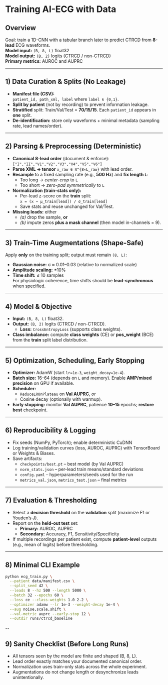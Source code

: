 # Training AI-ECG with Data

## Overview
Goal: train a 1D-CNN with a tabular branch later to predict CTRCD from **8-lead** ECG waveforms.  
**Model input:** `(B, 8, L)` float32  
**Model output:** `(B, 2)` logits (CTRCD / non-CTRCD)  
**Primary metrics:** AUROC and AUPRC

---

## 1) Data Curation & Splits (No Leakage)
- **Manifest file (CSV):**  
  `patient_id, path_xml, label` where `label ∈ {0,1}`.
- **Split by patient** (not by recording) to prevent information leakage.
- **Stratified** split: Train/Val/Test = **70/15/15**. Each `patient_id` appears in **one** split.
- **De-identification:** store only waveforms + minimal metadata (sampling rate, lead names/order).


---

## 2) Parsing & Preprocessing (Deterministic)
- **Canonical 8-lead order** (document & enforce):  
  `["I","II","V1","V2","V3","V4","V5","V6"]`  
- **Parse XML → tensor** `x_raw ∈ ℝ^{8×L_raw}` with lead order.
- **Resample** to a fixed sampling rate (e.g., **500 Hz**) and **fix length `L`**:  
  - Too long → *center-crop* to `L`  
  - Too short → *zero-pad symmetrically* to `L`
- **Normalization (train-stats only):**
  - Per-lead z-score on the **train** split:  
    `x = (x − μ_train[lead]) / σ_train[lead]`
  - Save stats and reuse unchanged for Val/Test.
- **Missing leads:** either  
  - *(a)* drop the sample, **or**  
  - *(b)* impute zeros **plus a mask channel** (then model in-channels = 9).  


---

## 3) Train-Time Augmentations (Shape-Safe)
Apply **only** on the training split; output must remain `(8, L)`:
- **Gaussian noise:** σ ≈ 0.01–0.03 (relative to normalized scale)
- **Amplitude scaling:** ±10%
- **Time shift:** ≤ 10 samples  
For physiologic coherence, time shifts should be **lead-synchronous** when specified.

---

## 4) Model & Objective
- **Input:** `(B, 8, L)` float32.
- **Output:** `(B, 2)` logits (CTRCD / non-CTRCD).
  - **Loss:** `CrossEntropyLoss` (supports class weights).
- **Class imbalance:** compute **class weights** (CE) or **pos_weight** (BCE) from the **train** split label distribution.

---

## 5) Optimization, Scheduling, Early Stopping
- **Optimizer:** AdamW (start `lr=1e-3`, `weight_decay=1e-4`).
- **Batch size:** 16–64 (depends on `L` and memory). Enable **AMP/mixed precision** on GPU if available.
- **Scheduler:**  
  - `ReduceLROnPlateau` on **Val AUPRC**, *or*  
  - Cosine decay (optionally with warmup).
- **Early stopping:** monitor **Val AUPRC**, patience **10–15** epochs; **restore best** checkpoint.

---

## 6) Reproducibility & Logging
- Fix seeds (NumPy, PyTorch); enable deterministic CuDNN
- Log training/validation curves (loss, AUROC, AUPRC) with TensorBoard or Weights & Biases.
- Save artifacts:
  - `checkpoints/best.pt` – best model (by Val AUPRC)
  - `norm_stats.json` – per-lead train means/standard deviations
  - `config.yaml` – hyperparameters/seeds used for the run
  - `metrics_val.json`, `metrics_test.json` – final metrics

---

## 7) Evaluation & Thresholding
- Select a **decision threshold** on the **validation** split (maximize F1 or Youden’s J).
- Report on the **held-out test** set:
  - **Primary:** AUROC, AUPRC
  - **Secondary:** Accuracy, F1, Sensitivity/Specificity
- If multiple recordings per patient exist, compute **patient-level** outputs (e.g., mean of logits) before thresholding.

---

## 8) Minimal CLI Example
```bash
python ecg_train.py \
  --patient data/manifest.csv \
  --split_seed 42 \
  --leads 8 --hz 500 --length 5000 \
  --batch 32 --epochs 60 \
  --loss ce --class-weights 1.0 2.2 \
  --optimizer adamw --lr 1e-3 --weight-decay 1e-4 \
  --aug noise,scale,shift \
  --val-metric auprc --early-stop 12 \
  --outdir runs/ctrcd_baseline
```
-- 
## 9) Sanity Checklist (Before Long Runs)
- All tensors seen by the model are finite and shaped (B, 8, L).
- Lead order exactly matches your documented canonical order.
- Normalization uses train-only stats across the whole experiment.
- Augmentations do not change length or desynchronize leads unintentionally.
